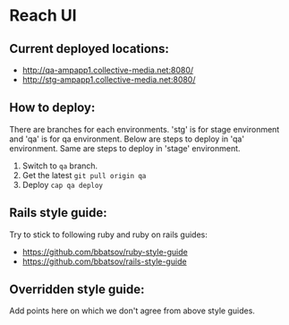 Reach UI
========

Current deployed locations:
-
* http://qa-ampapp1.collective-media.net:8080/
* http://stg-ampapp1.collective-media.net:8080/

How to deploy:
-

There are branches for each environments. 'stg' is for stage environment and 'qa' is for qa environment. Below are steps to deploy in 'qa' environment. Same are steps to deploy in 'stage' environment.

1. Switch to `qa` branch.
2. Get the latest `git pull origin qa`
3. Deploy `cap qa deploy`

Rails style guide:
-
Try to stick to following ruby and ruby on rails guides:

* https://github.com/bbatsov/ruby-style-guide
* https://github.com/bbatsov/rails-style-guide

Overridden style guide:
-
Add points here on which we don't agree from above style guides.

